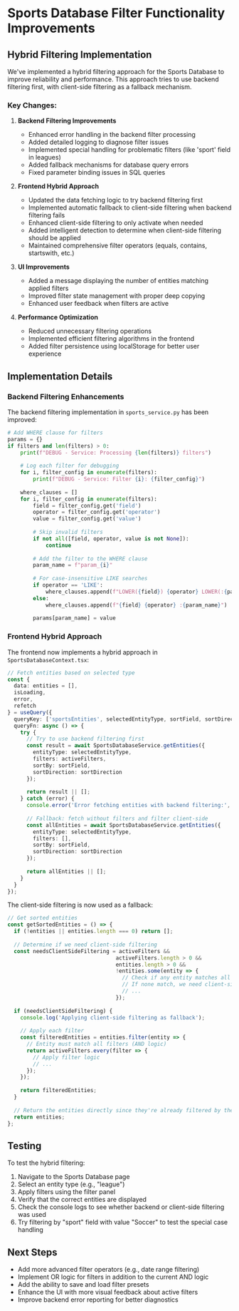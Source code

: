 # Sports Database Filter Functionality Improvements

## Hybrid Filtering Implementation

We've implemented a hybrid filtering approach for the Sports Database to improve reliability and performance. This approach tries to use backend filtering first, with client-side filtering as a fallback mechanism.

### Key Changes:

1. **Backend Filtering Improvements**
   - Enhanced error handling in the backend filter processing
   - Added detailed logging to diagnose filter issues
   - Implemented special handling for problematic filters (like 'sport' field in leagues)
   - Added fallback mechanisms for database query errors
   - Fixed parameter binding issues in SQL queries

2. **Frontend Hybrid Approach**
   - Updated the data fetching logic to try backend filtering first
   - Implemented automatic fallback to client-side filtering when backend filtering fails
   - Enhanced client-side filtering to only activate when needed
   - Added intelligent detection to determine when client-side filtering should be applied
   - Maintained comprehensive filter operators (equals, contains, startswith, etc.)

3. **UI Improvements**
   - Added a message displaying the number of entities matching applied filters
   - Improved filter state management with proper deep copying
   - Enhanced user feedback when filters are active

4. **Performance Optimization**
   - Reduced unnecessary filtering operations
   - Implemented efficient filtering algorithms in the frontend
   - Added filter persistence using localStorage for better user experience

## Implementation Details

### Backend Filtering Enhancements

The backend filtering implementation in `sports_service.py` has been improved:

```python
# Add WHERE clause for filters
params = {}
if filters and len(filters) > 0:
    print(f"DEBUG - Service: Processing {len(filters)} filters")
    
    # Log each filter for debugging
    for i, filter_config in enumerate(filters):
        print(f"DEBUG - Service: Filter {i}: {filter_config}")
    
    where_clauses = []
    for i, filter_config in enumerate(filters):
        field = filter_config.get('field')
        operator = filter_config.get('operator')
        value = filter_config.get('value')
        
        # Skip invalid filters
        if not all([field, operator, value is not None]):
            continue
        
        # Add the filter to the WHERE clause
        param_name = f"param_{i}"
        
        # For case-insensitive LIKE searches
        if operator == 'LIKE':
            where_clauses.append(f"LOWER({field}) {operator} LOWER(:{param_name})")
        else:
            where_clauses.append(f"{field} {operator} :{param_name}")
        
        params[param_name] = value
```

### Frontend Hybrid Approach

The frontend now implements a hybrid approach in `SportsDatabaseContext.tsx`:

```typescript
// Fetch entities based on selected type
const {
  data: entities = [],
  isLoading,
  error,
  refetch
} = useQuery({
  queryKey: ['sportsEntities', selectedEntityType, sortField, sortDirection, activeFilters],
  queryFn: async () => {
    try {
      // Try to use backend filtering first
      const result = await SportsDatabaseService.getEntities({
        entityType: selectedEntityType,
        filters: activeFilters,
        sortBy: sortField,
        sortDirection: sortDirection
      });
      
      return result || [];
    } catch (error) {
      console.error('Error fetching entities with backend filtering:', error);
      
      // Fallback: fetch without filters and filter client-side
      const allEntities = await SportsDatabaseService.getEntities({
        entityType: selectedEntityType,
        filters: [],
        sortBy: sortField,
        sortDirection: sortDirection
      });
      
      return allEntities || [];
    }
  }
});
```

The client-side filtering is now used as a fallback:

```typescript
// Get sorted entities
const getSortedEntities = () => {
  if (!entities || entities.length === 0) return [];
  
  // Determine if we need client-side filtering
  const needsClientSideFiltering = activeFilters && 
                                  activeFilters.length > 0 && 
                                  entities.length > 0 &&
                                  !entities.some(entity => {
                                    // Check if any entity matches all filters
                                    // If none match, we need client-side filtering
                                    // ...
                                  });
  
  if (needsClientSideFiltering) {
    console.log('Applying client-side filtering as fallback');
    
    // Apply each filter
    const filteredEntities = entities.filter(entity => {
      // Entity must match all filters (AND logic)
      return activeFilters.every(filter => {
        // Apply filter logic
        // ...
      });
    });
    
    return filteredEntities;
  }
  
  // Return the entities directly since they're already filtered by the backend
  return entities;
};
```

## Testing

To test the hybrid filtering:

1. Navigate to the Sports Database page
2. Select an entity type (e.g., "league")
3. Apply filters using the filter panel
4. Verify that the correct entities are displayed
5. Check the console logs to see whether backend or client-side filtering was used
6. Try filtering by "sport" field with value "Soccer" to test the special case handling

## Next Steps

- Add more advanced filter operators (e.g., date range filtering)
- Implement OR logic for filters in addition to the current AND logic
- Add the ability to save and load filter presets
- Enhance the UI with more visual feedback about active filters
- Improve backend error reporting for better diagnostics 